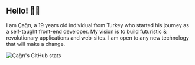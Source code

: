 ## Hello! 👋🤚


I am Çağrı, a 19 years old individual from Turkey who started his journey as a self-taught front-end developer. My vision is to build futuristic & revolutionary applications and web-sites. I am open to any new technology that will make a change.

![Çağrı's GitHub stats](https://github-readme-stats.vercel.app/api?username=cagriatalay&theme=dark&show_icons=true)
